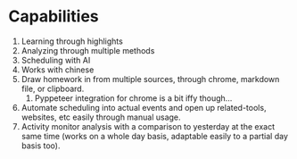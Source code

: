 # Capabilities

1. Learning through highlights
2. Analyzing through multiple methods
3. Scheduling with AI
4. Works with chinese
5. Draw homework in from multiple sources, through chrome, markdown file, or clipboard.
   1. Pyppeteer integration for chrome is a bit iffy though...
6. Automate scheduling into actual events and open up related-tools, websites, etc easily through manual usage.
7. Activity monitor analysis with a comparison to yesterday at the exact same time (works on a whole day basis, adaptable easily to a partial day basis too).
